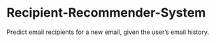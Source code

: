 # Recipient-Recommender-System
Predict email recipients for a new email, given the user’s email history.
